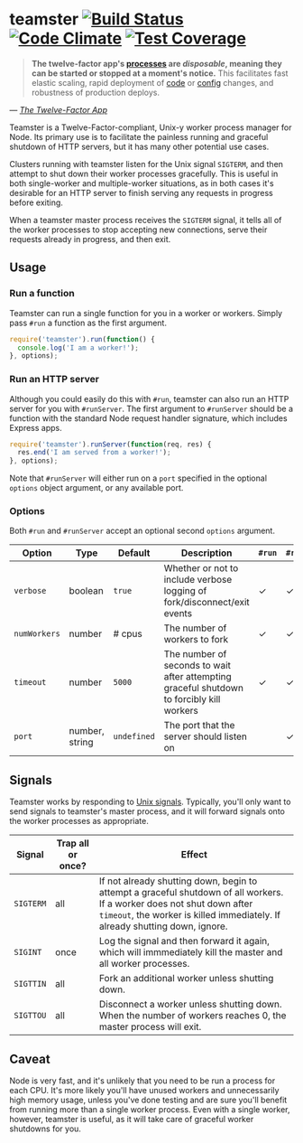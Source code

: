 # teamster [![Build Status](https://travis-ci.org/jclem/teamster.svg?branch=master)](https://travis-ci.org/jclem/teamster)  [![Code Climate](https://codeclimate.com/github/jclem/teamster/badges/gpa.svg)](https://codeclimate.com/github/jclem/teamster) [![Test Coverage](https://codeclimate.com/github/jclem/teamster/badges/coverage.svg)](https://codeclimate.com/github/jclem/teamster)

> **The twelve-factor app's [processes][processes] are *disposable*, meaning
> they can be started or stopped at a moment's notice.** This facilitates fast
> elastic scaling, rapid deployment of [code][code] or [config][config]
> changes, and robustness of production deploys.

*— [The Twelve-Factor App][twelve-factor]*

Teamster is a Twelve-Factor-compliant, Unix-y worker process manager for Node.
Its primary use is to facilitate the painless running and graceful shutdown of
HTTP servers, but it has many other potential use cases.

Clusters running with teamster listen for the Unix signal `SIGTERM`, and then
attempt to shut down their worker processes gracefully. This is useful in both
single-worker and multiple-worker situations, as in both cases it's desirable
for an HTTP server to finish serving any requests in progress before exiting.

When a teamster master process receives the `SIGTERM` signal, it tells all of
the worker processes to stop accepting new connections, serve their requests
already in progress, and then exit.

## Usage

### Run a function

Teamster can run a single function for you in a worker or workers. Simply pass
`#run` a function as the first argument.

```javascript
require('teamster').run(function() {
  console.log('I am a worker!');
}, options);
```

### Run an HTTP server

Although you could easily do this with `#run`, teamster can also run an HTTP
server for you with `#runServer`. The first argument to `#runServer`
should be a function with the standard Node request handler signature, which
includes Express apps.

```javascript
require('teamster').runServer(function(req, res) {
  res.end('I am served from a worker!');
}, options);
```

Note that `#runServer` will either run on a `port` specified in the optional
`options` object argument, or any available port.

### Options

Both `#run` and `#runServer` accept an optional second `options` argument.

| Option       | Type            | Default     | Description                                                                               | `#run` | `#runServer` |
| ------------ | --------------- | ----------- | ----------------------------                                                              | ------ | ------------ |
| `verbose`    | boolean         | `true`      | Whether or not to include verbose logging of fork/disconnect/exit events                  |   ✓    |      ✓       |
| `numWorkers` | number          | # cpus      | The number of workers to fork                                                             |   ✓    |      ✓       |
| `timeout`    | number          | `5000`      | The number of seconds to wait after attempting graceful shutdown to forcibly kill workers |   ✓    |      ✓       |
| `port`       | number, string  | `undefined` | The port that the server should listen on                                                 |        |      ✓       |

## Signals

Teamster works by responding to [Unix signals][unix_signals]. Typically, you'll
only want to send signals to teamster's master process, and it will forward
signals onto the worker processes as appropriate.

| Signal    | Trap all or once?       | Effect                                                                                                                                                                                                 |
| --------- | ----------------------- | ----------------------------                                                                                                                                                                           |
| `SIGTERM` | all                     | If not already shutting down, begin to attempt a graceful shutdown of all workers. If a worker does not shut down after `timeout`, the worker is killed immediately. If already shutting down, ignore. |
| `SIGINT`  | once                    | Log the signal and then forward it again, which will immmediately kill the master and all worker processes.                                                                                            |
| `SIGTTIN` | all                     | Fork an additional worker unless shutting down.                                                                                                                                                        |
| `SIGTTOU` | all                     | Disconnect a worker unless shutting down. When the number of workers reaches 0, the master process will exit.                                                                                          |

## Caveat

Node is very fast, and it's unlikely that you need to be run a process for each
CPU. It's more likely you'll have unused workers and unnecessarily high memory
usage, unless you've done testing and are sure you'll benefit from running more
than a single worker process. Even with a single worker, however, teamster is
useful, as it will take care of graceful worker shutdowns for you.

[unix_signals]: http://en.wikipedia.org/wiki/Unix_signal
[processes]: http://12factor.net/processes
[code]: http://12factor.net/codebase
[config]: http://12factor.net/config
[twelve-factor]: http://12factor.net/disposability
